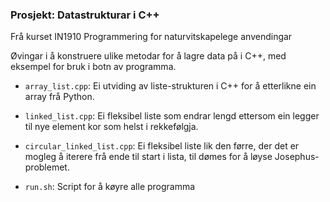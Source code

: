 ### Prosjekt: Datastrukturar i C++

Frå kurset IN1910 Programmering for naturvitskapelege anvendingar

Øvingar i å konstruere ulike metodar for å lagre data på i C++, med eksempel for bruk i botn av programma.

- `array_list.cpp`: Ei utviding av liste-strukturen i C++ for å etterlikne ein array frå Python.
- `linked_list.cpp`: Ei fleksibel liste som endrar lengd ettersom ein legger til nye element kor som helst i rekkefølgja.
- `circular_linked_list.cpp`: Ei fleksibel liste lik den førre, der det er mogleg å iterere frå ende til start i lista, til dømes for å løyse Josephus-problemet.

- `run.sh`: Script for å køyre alle programma
